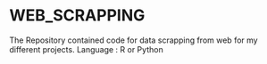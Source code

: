 # WEB_SCRAPPING
The Repository contained code for data scrapping from web for my different projects. Language : R or Python
